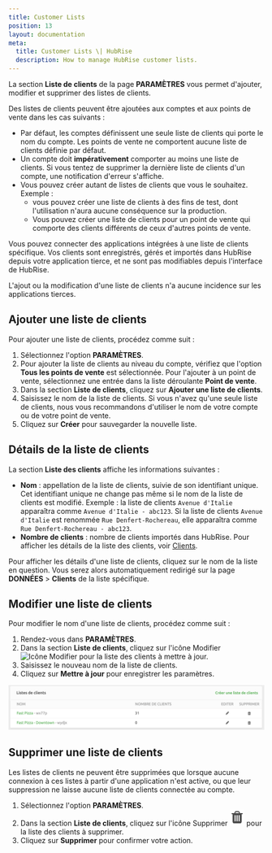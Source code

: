 ```yaml
---
title: Customer Lists
position: 13
layout: documentation
meta:
  title: Customer Lists \| HubRise
  description: How to manage HubRise customer lists.
---
```


La section **Liste de clients** de la page **PARAMÈTRES** vous permet d'ajouter, modifier et supprimer des listes de clients.

Des listes de clients peuvent être ajoutées aux comptes et aux points de vente dans les cas suivants :

- Par défaut, les comptes définissent une seule liste de clients qui porte le nom du compte. Les points de vente ne comportent aucune liste de clients définie par défaut.
- Un compte doit **impérativement** comporter au moins une liste de clients. Si vous tentez de supprimer la dernière liste de clients d'un compte, une notification d'erreur s'affiche.
- Vous pouvez créer autant de listes de clients que vous le souhaitez. Exemple :
  - vous pouvez créer une liste de clients à des fins de test, dont l'utilisation n'aura aucune conséquence sur la production.
  - Vous pouvez créer une liste de clients pour un point de vente qui comporte des clients différents de ceux d'autres points de vente.

Vous pouvez connecter des applications intégrées à une liste de clients spécifique. Vos clients sont enregistrés, gérés et importés dans HubRise depuis votre application tierce, et ne sont pas modifiables depuis l'interface de HubRise.

L'ajout ou la modification d'une liste de clients n'a aucune incidence sur les applications tierces.

## Ajouter une liste de clients

Pour ajouter une liste de clients, procédez comme suit :

1. Sélectionnez l'option **PARAMÈTRES**.
1. Pour ajouter la liste de clients au niveau du compte, vérifiez que l'option **Tous les points de vente** est sélectionnée. Pour l'ajouter à un point de vente, sélectionnez une entrée dans la liste déroulante **Point de vente**.
1. Dans la section **Liste de clients**, cliquez sur **Ajouter une liste de clients**.
1. Saisissez le nom de la liste de clients. Si vous n'avez qu'une seule liste de clients, nous vous recommandons d'utiliser le nom de votre compte ou de votre point de vente.
1. Cliquez sur **Créer** pour sauvegarder la nouvelle liste.

## Détails de la liste de clients

La section **Liste des clients** affiche les informations suivantes :

- **Nom** : appellation de la liste de clients, suivie de son identifiant unique. Cet identifiant unique ne change pas même si le nom de la liste de clients est modifié. Exemple : la liste de clients `Avenue d'Italie` apparaîtra comme `Avenue d'Italie - abc123`. Si la liste de clients `Avenue d'Italie` est renommée `Rue Denfert-Rochereau`, elle apparaîtra comme `Rue Denfert-Rochereau - abc123`.
- **Nombre de clients** : nombre de clients importés dans HubRise. Pour afficher les détails de la liste des clients, voir [Clients](/docs/data/#customers).

Pour afficher les détails d'une liste de clients, cliquez sur le nom de la liste en question. Vous serez alors automatiquement redirigé sur la page **DONNÉES** > **Clients** de la liste spécifique.

## Modifier une liste de clients

Pour modifier le nom d'une liste de clients, procédez comme suit :

1. Rendez-vous dans **PARAMÈTRES**.
1. Dans la section **Liste de clients**, cliquez sur l'icône Modifier <InlineImage width="15" height="15">![Icône Modifier](../images/028-fr-pen-icon.png)</InlineImage> pour la liste des clients à mettre à jour.
1. Saisissez le nouveau nom de la liste de clients.
1. Cliquez sur **Mettre à jour** pour enregistrer les paramètres.

![Modifier ou supprimer une liste de clients](../images/074-fr-edit-remove-customer-list.png)

## Supprimer une liste de clients

Les listes de clients ne peuvent être supprimées que lorsque aucune connexion à ces listes à partir d'une application n'est active, ou que leur suppression ne laisse aucune liste de clients connectée au compte.

1. Sélectionnez l'option **PARAMÈTRES**.
1. Dans la section **Liste de clients**, cliquez sur l'icône Supprimer <InlineImage width="15" height="16">![Icône de corbeille](../images/057-2x-trash-icon.png)</InlineImage> pour la liste des clients à supprimer.
1. Cliquez sur **Supprimer** pour confirmer votre action.
